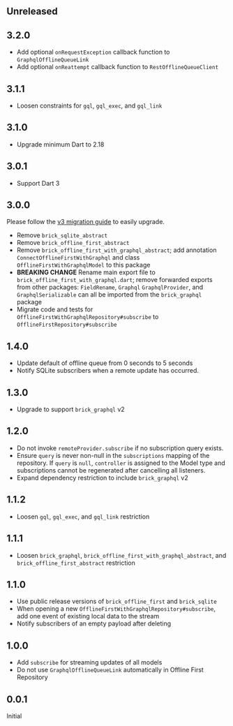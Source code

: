 ## Unreleased

## 3.2.0

- Add optional `onRequestException` callback function to `GraphqlOfflineQueueLink`
- Add optional `onReattempt` callback function to `RestOfflineQueueClient`

## 3.1.1

- Loosen constraints for `gql`, `gql_exec`, and `gql_link`

## 3.1.0

- Upgrade minimum Dart to 2.18

## 3.0.1

- Support Dart 3

## 3.0.0

Please follow the [v3 migration guide](https://github.com/GetDutchie/brick/issues/325) to easily upgrade.

- Remove `brick_sqlite_abstract`
- Remove `brick_offline_first_abstract`
- Remove `brick_offline_first_with_graphql_abstract`; add annotation `ConnectOfflineFirstWithGraphql` and class `OfflineFirstWithGraphqlModel` to this package
- **BREAKING CHANGE** Rename main export file to `brick_offline_first_with_graphql.dart`; remove forwarded exports from other packages: `FieldRename`, `Graphql` `GraphqlProvider`, and `GraphqlSerializable` can all be imported from the `brick_graphql` package
- Migrate code and tests for `OfflineFirstWithGraphqlRepository#subscribe` to `OfflineFirstRepository#subscribe`

## 1.4.0

- Update default of offline queue from 0 seconds to 5 seconds
- Notify SQLite subscribers when a remote update has occurred.

## 1.3.0

- Upgrade to support `brick_graphql` v2

## 1.2.0

- Do not invoke `remoteProvider.subscribe` if no subscription query exists.
- Ensure `query` is never non-null in the `subscriptions` mapping of the repository. If `query` is `null`, `controller` is assigned to the Model type and subscriptions cannot be regenerated after cancelling all listeners.
- Expand dependency restriction to include `brick_graphql` v2

## 1.1.2

- Loosen `gql`, `gql_exec`, and `gql_link` restriction

## 1.1.1

- Loosen `brick_graphql`, `brick_offline_first_with_graphql_abstract`, and `brick_offline_first_abstract` restriction

## 1.1.0

- Use public release versions of `brick_offline_first` and `brick_sqlite`
- When opening a new `OfflineFirstWithGraphqlRepository#subscribe`, add one event of existing local data to the stream
- Notify subscribers of an empty payload after deleting

## 1.0.0

- Add `subscribe` for streaming updates of all models
- Do not use `GraphqlOfflineQueueLink` automatically in Offline First Repository

## 0.0.1

Initial
